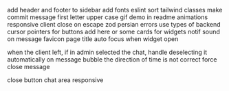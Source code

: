 add header and footer to sidebar
add fonts
eslint
sort tailwind classes
make commit message first letter upper case
gif demo in readme
animations
responsive
client close on escape
zod persian errors
use types of backend
cursor pointers for buttons
add here or some cards for widgets
notif sound on message
favicon
page title
auto focus when widget open

when the client left, if in admin selected the chat, handle deselecting it automatically
on message bubble the direction of time is not correct
force close message

close button chat area
responsive
